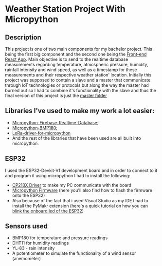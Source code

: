 # Weather Station Project With Micropython

## Description

This project is one of two main components for my bachelor project. This being the first big component and the second one being the [Front-end React App](https://github.com/21salyut12/weather-react-app).
Main objective is to send to the realtime database measurements regarding temperature, atmospheric pressure, humidity, rainfall intensity and wind speed, as well as a timestamp for these measurements and their respective weather station' location.
Initially this project was supposed to contain a slave and a master that communicate through IoT technologies or protocols but along the way the master had burned out so I had to combine it's functionality with the slave and thus the final version of this project is just the [master folder](https://github.com/21salyut12/weather-station-micropython/tree/main/master)

## Libraries I've used to make my work a lot easier:

- [Micropython-Firebase-Realtime-Database](https://github.com/ckoever/micropython-firebase-realtime-database);
- [Micropython-BMP180](https://github.com/micropython-IMU/micropython-bmp180);
- [LoRa-driver-for-micropython](https://github.com/Wei1234c/SX127x_driver_for_MicroPython_on_ESP8266)
- And the rest of the libraries that have been used are all built into micropython.

## ESP32

I used the ESP32-Devkit-V1 development board and in order to connect to it and program it using micropython I had to install the following:
- [CP210X Driver](https://www.silabs.com/developers/usb-to-uart-bridge-vcp-drivers) to make my PC communicate with the board
- [Micropython Firmware](https://micropython.org/download/esp32/) (here you'll also find how to flash the firmware onto the ESP32)
- Also because of the fact that i used Visual Studio as my IDE I had to install the PyMakr extension (here's a quick tutorial on how you can [blink the onboard led of the ESP32](https://www.youtube.com/watch?v=YOeV14SESls&t=270s))

## Sensors used
- BMP180 for temperature and pressure readings
- DHT11 for humidity readings
- YL-83 - rain intensity
- A potentiometer to simulate the functionality of a wind sensor (anemometer)
